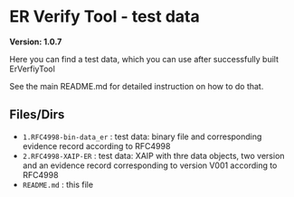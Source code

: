 ER Verify Tool - test data
==============================

**Version: 1.0.7**

Here you can find a test data, which you can use after successfully built ErVerfiyTool

See the main README.md for detailed instruction on how to do that.


Files/Dirs
-----

- `1.RFC4998-bin-data_er` : test data: binary file and corresponding evidence record according to RFC4998
- `2.RFC4998-XAIP-ER` : test data: XAIP with thre data objects, two version and an evidence record corresponding to version V001 according to RFC4998 
- `README.md`  : this file
